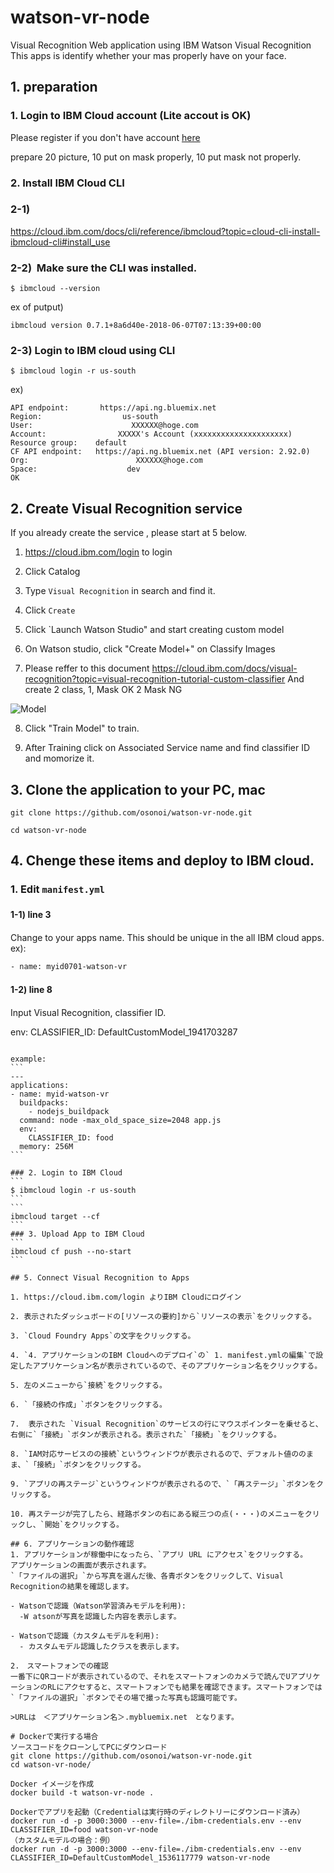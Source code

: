 # watson-vr-node
Visual Recognition Web application using IBM Watson Visual Recognition
This apps is identify whether your mas properly have on your face.

## 1. preparation
### 1. Login to IBM Cloud account (Lite accout is OK)
Please register if you don't have account [here](https://cloud.ibm.com/registration?cm_mmc=Email_Events-_-Developer_Innovation-_-WW_WW-_-nishito\tokyo\japan&cm_mmca1=000019RS&cm_mmca2=10004805&cm_mmca3=M99938765&cvosrc=email.Events.M99938765&cvo_campaign=000019RS
)

prepare 20 picture, 10 put on mask properly, 10 put mask not properly.



### 2. Install IBM Cloud CLI
### 2-1)  
https://cloud.ibm.com/docs/cli/reference/ibmcloud?topic=cloud-cli-install-ibmcloud-cli#install_use 


### 2-2)  Make sure the CLI was installed.
```
$ ibmcloud --version
```

ex of putput)
```
ibmcloud version 0.7.1+8a6d40e-2018-06-07T07:13:39+00:00
```

### 2-3) Login to IBM cloud using CLI
```
$ ibmcloud login -r us-south
```

ex)
```
API endpoint:       https://api.ng.bluemix.net
Region:                  us-south
User:                      XXXXXX@hoge.com
Account:                XXXXX's Account (xxxxxxxxxxxxxxxxxxxxx)
Resource group:    default
CF API endpoint:   https://api.ng.bluemix.net (API version: 2.92.0)
Org:                        XXXXXX@hoge.com
Space:                    dev
OK
```



## 2. Create Visual Recognition service
If you already create the service , please start at 5 below. 

1. https://cloud.ibm.com/login to login

2. Click Catalog

3. Type `Visual Recognition` in search and find it. 

4. Click `Create`

5. Click `Launch Watson Studio" and start creating custom model

6. On Watson studio, click "Create Model+" on Classify Images

7. Please reffer to this document https://cloud.ibm.com/docs/visual-recognition?topic=visual-recognition-tutorial-custom-classifier
And create 2 class, 1, Mask OK 2 Mask NG

![Model](https://github.com/osonoi/watson-vr-node/images/maskgit1.png)

8. Click "Train Model" to train.

9. After Training click on Associated Service name and find classifier ID and momorize it.


## 3. Clone the application to your PC, mac
```
git clone https://github.com/osonoi/watson-vr-node.git
```
```
cd watson-vr-node
```

## 4. Chenge these items and deploy to IBM cloud.
### 1. Edit `manifest.yml`
#### 1-1) line 3　<Set Your Application Name>
Change to your apps name. This should be unique in the all IBM cloud apps.
<br/>
ex): 
```
- name: myid0701-watson-vr
````

#### 1-2) line 8　<Set Your CLASSIFIER_ID>
Input Visual Recognition, classifier ID.

env:
    CLASSIFIER_ID: DefaultCustomModel_1941703287
````

example:
```
---
applications:
- name: myid-watson-vr
  buildpacks:
    - nodejs_buildpack
  command: node -max_old_space_size=2048 app.js
  env:
    CLASSIFIER_ID: food
  memory: 256M
```

### 2. Login to IBM Cloud
```
$ ibmcloud login -r us-south
```
```
ibmcloud target --cf
```
### 3. Upload App to IBM Cloud
```
ibmcloud cf push --no-start
```

## 5. Connect Visual Recognition to Apps

1. https://cloud.ibm.com/login よりIBM Cloudにログイン

2. 表示されたダッシュボードの[リソースの要約]から`リソースの表示`をクリックする。

3. `Cloud Foundry Apps`の文字をクリックする。

4. `4. アプリケーションのIBM Cloudへのデプロイ`の` 1. manifest.ymlの編集`で設定したアプリケーション名が表示されているので、そのアプリケーション名をクリックする。

5. 左のメニューから`接続`をクリックする。

6. `「接続の作成」`ボタンをクリックする。

7.  表示された `Visual Recognition`のサービスの行にマウスポインターを乗せると、右側に`「接続」`ボタンが表示される。表示された`「接続」`をクリックする。

8. `IAM対応サービスのの接続`というウィンドウが表示されるので、デフォルト値ののまま、`「接続」`ボタンをクリックする。

9. `アプリの再ステージ`というウィンドウが表示されるので、`「再ステージ」`ボタンをクリックする。

10. 再ステージが完了したら、経路ボタンの右にある縦三つの点(・・・)のメニューをクリックし、`開始`をクリックする。

## 6. アプリケーションの動作確認
1. アプリケーションが稼働中になったら、`アプリ URL にアクセス`をクリックする。
アプリケーションの画面が表示されます。
`「ファイルの選択」`から写真を選んだ後、各青ボタンをクリックして、Visual Recognitionの結果を確認します。

- Watsonで認識（Watson学習済みモデルを利用):
  -W atsonが写真を認識した内容を表示します。

- Watsonで認識（カスタムモデルを利用):
  - カスタムモデル認識したクラスを表示します。

2.　スマートフォンでの確認
一番下にQRコードが表示されているので、それをスマートフォンのカメラで読んでUアプリケーションのRLにアクセすると、スマートフォンでも結果を確認できます。スマートフォンでは`「ファイルの選択」`ボタンでその場で撮った写真も認識可能です。

>URLは　＜アプリケーション名＞.mybluemix.net　となります。

# Dockerで実行する場合
ソースコードをクローンしてPCにダウンロード
git clone https://github.com/osonoi/watson-vr-node.git
cd watson-vr-node/

Docker イメージを作成
docker build -t watson-vr-node .

Dockerでアプリを起動（Credentialは実行時のディレクトリーにダウンロード済み）
docker run -d -p 3000:3000 --env-file=./ibm-credentials.env --env CLASSIFIER_ID=food watson-vr-node
（カスタムモデルの場合：例）
docker run -d -p 3000:3000 --env-file=./ibm-credentials.env --env CLASSIFIER_ID=DefaultCustomModel_1536117779 watson-vr-node


